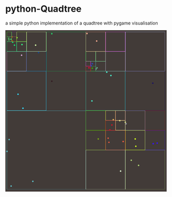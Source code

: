 # python-Quadtree
a simple python implementation of a quadtree with pygame visualisation

![example image](https://github.com/magnusKue/python-Quadtree/blob/main/example/example.png?raw=true)